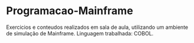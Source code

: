 # Programacao-Mainframe

Exercicios e conteudos realizados em sala de aula, utilizando um ambiente de simulação de Mainframe. 
Linguagem trabalhada: COBOL.
